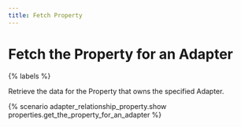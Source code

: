 ```yaml
---
title: Fetch Property
---
```


# Fetch the Property for an Adapter

{% labels %}

Retrieve the data for the Property that owns the specified Adapter.

{% scenario adapter_relationship_property.show properties.get_the_property_for_an_adapter %}
